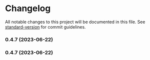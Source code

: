# Changelog

All notable changes to this project will be documented in this file. See [standard-version](https://github.com/conventional-changelog/standard-version) for commit guidelines.

### 0.4.7 (2023-06-22)

### 0.4.7 (2023-06-22)
